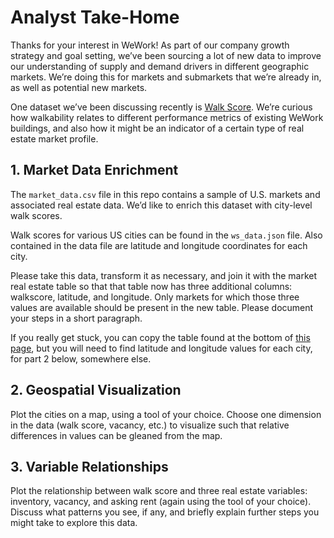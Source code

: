 # Analyst Take-Home
Thanks for your interest in WeWork! As part of our company growth strategy and goal setting, we’ve been sourcing a lot of new data to improve our understanding of supply and demand drivers in different geographic markets. We’re doing this for markets and submarkets that we’re already in, as well as potential new markets.

One dataset we’ve been discussing recently is [Walk Score](https://www.walkscore.com/). We’re curious how walkability relates to different performance metrics of existing WeWork buildings, and also how it might be an indicator of a certain type of real estate market profile.

## 1. Market Data Enrichment
The `market_data.csv` file in this repo contains a sample of U.S. markets and associated real estate data. We’d like to enrich this dataset with city-level walk scores.

Walk scores for various US cities can be found in the `ws_data.json` file. Also contained in the data file are latitude and longitude coordinates for each city. 

Please take this data, transform it as necessary, and join it with the market real estate table so that that table now has three additional columns: walkscore, latitude, and longitude. Only markets for which those three values are available should be present in the new table. Please document your steps in a short paragraph.

If you really get stuck, you can copy the table found at the bottom of [this page](https://www.walkscore.com/cities-and-neighborhoods/), but you will need to find latitude and longitude values for each city, for part 2 below, somewhere else.

## 2. Geospatial Visualization
Plot the cities on a map, using a tool of your choice. Choose one dimension in the data (walk score, vacancy, etc.) to visualize such that relative differences in values can be gleaned from the map. 

## 3. Variable Relationships 
Plot the relationship between walk score and three real estate variables: inventory, vacancy, and asking rent (again using the tool of your choice). Discuss what patterns you see, if any, and briefly explain further steps you might take to explore this data.

  
